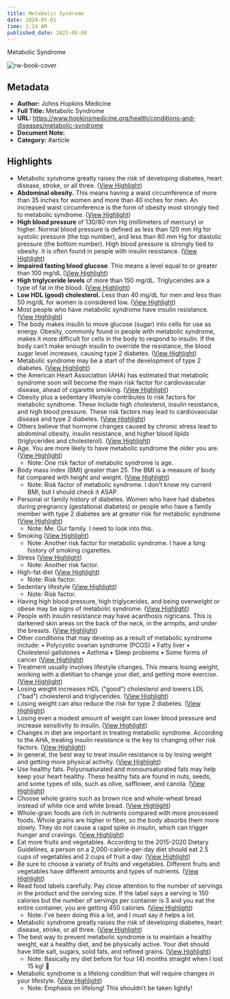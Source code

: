 ```yaml
---
title: Metabolic Syndrome
date: 2024-05-01
time: 1:14 AM
published_date: 2021-08-08
---
```

Metabolic Syndrome

![rw-book-cover](https://www.hopkinsmedicine.org/-/media/feature/noimageavailable.ashx)

## Metadata
- **Author:** Johns Hopkins Medicine
- **Full Title:** Metabolic Syndrome
- **URL:** https://www.hopkinsmedicine.org/health/conditions-and-diseases/metabolic-syndrome
- **Document Note:** 
- **Category:** #article

## Highlights
- Metabolic syndrome greatly raises the risk of developing diabetes, heart disease, stroke, or all three. ([View Highlight](https://read.readwise.io/read/01h2avvh7a6esz7xjwqx526ecd))
- **Abdominal obesity.** This means having a waist circumference of more than 35 inches for women and more than 40 inches for men. An increased waist circumference is the form of obesity most strongly tied to metabolic syndrome. ([View Highlight](https://read.readwise.io/read/01h2avw4ysq5d7rdayp0456v45))
- **High blood pressure** of 130/80 mm Hg (millimeters of mercury) or higher. Normal blood pressure is defined as less than 120 mm Hg for systolic pressure (the top number), and less than 80 mm Hg for diastolic pressure (the bottom number). High blood pressure is strongly tied to obesity. It is often found in people with insulin resistance. ([View Highlight](https://read.readwise.io/read/01h2avwnnpz2g3nrn5qvhe048n))
- **Impaired fasting blood glucose**. This means a level equal to or greater than 100 mg/dL ([View Highlight](https://read.readwise.io/read/01h2avwwyz9vd4qtmbw6wnzeqb))
- **High triglyceride levels** of more than 150 mg/dL. Triglycerides are a type of fat in the blood. ([View Highlight](https://read.readwise.io/read/01h2avx3p1nagdagdq7eqqeybk))
- **Low HDL (good) cholesterol.** Less than 40 mg/dL for men and less than 50 mg/dL for women is considered low. ([View Highlight](https://read.readwise.io/read/01h2avxcn8zyejzv4vmja48ttn))
- Most people who have metabolic syndrome have insulin resistance. ([View Highlight](https://read.readwise.io/read/01h2aw1zjzsrgxv1sj9c47d3rb))
- The body makes insulin to move glucose (sugar) into cells for use as energy. Obesity, commonly found in people with metabolic syndrome, makes it more difficult for cells in the body to respond to insulin. If the body can’t make enough insulin to override the resistance, the blood sugar level increases, causing type 2 diabetes. ([View Highlight](https://read.readwise.io/read/01h2aw3gvsbtgn2hq944nsvn8p))
- Metabolic syndrome may be a start of the development of type 2 diabetes. ([View Highlight](https://read.readwise.io/read/01h2aw3qy7n84wc6fpr8s5zrss))
- the American Heart Association (AHA) has estimated that metabolic syndrome soon will become the main risk factor for cardiovascular disease, ahead of cigarette smoking. ([View Highlight](https://read.readwise.io/read/01h2aw5rkdtqjtn76wx1nq93qq))
- Obesity plus a sedentary lifestyle contributes to risk factors for metabolic syndrome. These include high cholesterol, insulin resistance, and high blood pressure. These risk factors may lead to cardiovascular disease and type 2 diabetes. ([View Highlight](https://read.readwise.io/read/01h2aw75hc7v5rjja57vcyp2ha))
- Others believe that hormone changes caused by chronic stress lead to abdominal obesity, insulin resistance, and higher blood lipids (triglycerides and cholesterol). ([View Highlight](https://read.readwise.io/read/01h2aw7vkkp64k49a9qb6kzq0y))
- Age. You are more likely to have metabolic syndrome the older you are. ([View Highlight](https://read.readwise.io/read/01h2aw8zw2jtx3g6agtzh9pten))
    - Note: One risk factor of metabolic syndrome is age.
- Body mass index (BMI) greater than 25. The BMI is a measure of body fat compared with height and weight. ([View Highlight](https://read.readwise.io/read/01h2aw9cp34k82xtdr6yrs81tn))
    - Note: Risk factor of metabolic syndrome. I don’t know my current BMI, but I should check it ASAP.
- Personal or family history of diabetes. Women who have had diabetes during pregnancy (gestational diabetes) or people who have a family member with type 2 diabetes are at greater risk for metabolic syndrome ([View Highlight](https://read.readwise.io/read/01h2awbwdvz5kqgx1m4f84atg9))
    - Note: Me. Our family. I need to look into this.
- Smoking ([View Highlight](https://read.readwise.io/read/01h2awcdrbm43q7m5zc2dp1eja))
    - Note: Another risk factor for metabolic syndrome. I have a long history of smoking cigarettes.
- Stress ([View Highlight](https://read.readwise.io/read/01h2awda52gtxtgqf7g6sberg6))
    - Note: Another risk factor.
- High-fat diet ([View Highlight](https://read.readwise.io/read/01h2awddam7ewpew9pm3ctkgmc))
    - Note: Risk factor.
- Sedentary lifestyle ([View Highlight](https://read.readwise.io/read/01h2awdhcxhw8xedqtdmvkvw7p))
    - Note: Risk factor.
- Having high blood pressure, high triglycerides, and being overweight or obese may be signs of metabolic syndrome. ([View Highlight](https://read.readwise.io/read/01h2awefr4dxp7rgxkad8s6hmj))
- People with insulin resistance may have acanthosis nigricans. This is darkened skin areas on the back of the neck, in the armpits, and under the breasts. ([View Highlight](https://read.readwise.io/read/01h2awgqrnshjweqbze8q91kc3))
- Other conditions that may develop as a result of metabolic syndrome include:
  • Polycystic ovarian syndrome (PCOS)
  • Fatty liver
  • Cholesterol gallstones
  • Asthma
  • Sleep problems
  • Some forms of cancer ([View Highlight](https://read.readwise.io/read/01h2awn0h617q4esa7arws146y))
- Treatment usually involves lifestyle changes. This means losing weight, working with a dietitian to change your diet, and getting more exercise. ([View Highlight](https://read.readwise.io/read/01h2awnr5agt52gp2c90q7sq2r))
- Losing weight increases HDL ("good") cholesterol and lowers LDL ("bad") cholesterol and triglycerides. ([View Highlight](https://read.readwise.io/read/01h2awp0dshfxspmv34ha54p0a))
- Losing weight can also reduce the risk for type 2 diabetes. ([View Highlight](https://read.readwise.io/read/01h2awp2x6n4p0zgw2svdgtht8))
- Losing even a modest amount of weight can lower blood pressure and increase sensitivity to insulin. ([View Highlight](https://read.readwise.io/read/01h2awph66jpyd2yhz76ddqec9))
- Changes in diet are important in treating metabolic syndrome. According to the AHA, treating insulin resistance is the key to changing other risk factors. ([View Highlight](https://read.readwise.io/read/01h2awt9m46hxb5yyp1btm72cv))
- In general, the best way to treat insulin resistance is by losing weight and getting more physical activity. ([View Highlight](https://read.readwise.io/read/01h2awtdnwz4h3j7wvz36kc5t8))
- Use healthy fats. Polyunsaturated and monounsaturated fats may help keep your heart healthy. These healthy fats are found in nuts, seeds, and some types of oils, such as olive, safflower, and canola. ([View Highlight](https://read.readwise.io/read/01h2awvtp9e32r4crdst64czh4))
- Choose whole grains such as brown rice and whole-wheat bread instead of white rice and white bread. ([View Highlight](https://read.readwise.io/read/01h2aww194gteam3czqt6b407f))
- Whole-grain foods are rich in nutrients compared with more processed foods. Whole grains are higher in fiber, so the body absorbs them more slowly. They do not cause a rapid spike in insulin, which can trigger hunger and cravings. ([View Highlight](https://read.readwise.io/read/01h2awwj9rrv27segk7fj3t0z8))
- Eat more fruits and vegetables. According to the 2015-2020 Dietary Guidelines, a person on a 2,000-calorie-per-day diet should eat 2.5 cups of vegetables and 2 cups of fruit a day. ([View Highlight](https://read.readwise.io/read/01h2awxnbtw4bk8zs95q70tp6h))
- Be sure to choose a variety of fruits and vegetables. Different fruits and vegetables have different amounts and types of nutrients. ([View Highlight](https://read.readwise.io/read/01h2awxyc4n85z6zcmv1aanjy3))
- Read food labels carefully. Pay close attention to the number of servings in the product and the serving size. If the label says a serving is 150 calories but the number of servings per container is 3 and you eat the entire container, you are getting 450 calories. ([View Highlight](https://read.readwise.io/read/01h2awz2vwswmdhhrq0qd1q44w))
    - Note: I’ve been doing this a lot, and I must say it helps a lot.
- Metabolic syndrome greatly raises the risk of developing diabetes, heart disease, stroke, or all three. ([View Highlight](https://read.readwise.io/read/01h2ax1saw777pw4dqsvs36bh0))
- The best way to prevent metabolic syndrome is to maintain a healthy weight, eat a healthy diet, and be physically active. Your diet should have little salt, sugars, solid fats, and refined grains. ([View Highlight](https://read.readwise.io/read/01h2ax20xpk76cs2vj2hx252d7))
    - Note: Basically my diet before for four (4) months straight when I lost 15 kg! 🥹
- Metabolic syndrome is a lifelong condition that will require changes in your lifestyle. ([View Highlight](https://read.readwise.io/read/01h2ax3dnmzkrk9dsp4wf9h7vt))
    - Note: Emphasis on lifelong! This shouldn’t be taken lightly!
